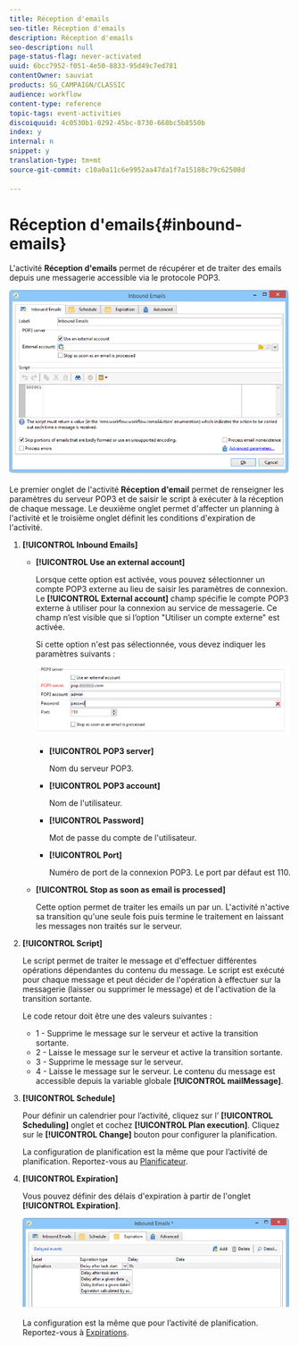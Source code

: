 ```yaml
---
title: Réception d'emails
seo-title: Réception d'emails
description: Réception d'emails
seo-description: null
page-status-flag: never-activated
uuid: 6bcc7952-f051-4e50-8833-95d49c7ed781
contentOwner: sauviat
products: SG_CAMPAIGN/CLASSIC
audience: workflow
content-type: reference
topic-tags: event-activities
discoiquuid: 4c0530b1-0292-45bc-8730-668bc5b8550b
index: y
internal: n
snippet: y
translation-type: tm+mt
source-git-commit: c10a0a11c6e9952aa47da1f7a15188c79c62508d

---
```



# Réception d&#39;emails{#inbound-emails}

L&#39;activité **Réception d&#39;emails** permet de récupérer et de traiter des emails depuis une messagerie accessible via le protocole POP3.

![](assets/email_rec_edit_1.png)

Le premier onglet de l&#39;activité **Réception d&#39;email** permet de renseigner les paramètres du serveur POP3 et de saisir le script à exécuter à la réception de chaque message. Le deuxième onglet permet d&#39;affecter un planning à l&#39;activité et le troisième onglet définit les conditions d&#39;expiration de l&#39;activité.

1. **[!UICONTROL Inbound Emails]**

   * **[!UICONTROL Use an external account]**

      Lorsque cette option est activée, vous pouvez sélectionner un compte POP3 externe au lieu de saisir les paramètres de connexion. Le **[!UICONTROL External account]** champ spécifie le compte POP3 externe à utiliser pour la connexion au service de messagerie. Ce champ n’est visible que si l’option &quot;Utiliser un compte externe&quot; est activée.

      Si cette option n&#39;est pas sélectionnée, vous devez indiquer les paramètres suivants :

      ![](assets/email_rec_edit_1b.png)

      * **[!UICONTROL POP3 server]**

         Nom du serveur POP3.

      * **[!UICONTROL POP3 account]**

         Nom de l&#39;utilisateur.

      * **[!UICONTROL Password]**

         Mot de passe du compte de l&#39;utilisateur.

      * **[!UICONTROL Port]**

         Numéro de port de la connexion POP3. Le port par défaut est 110.
   * **[!UICONTROL Stop as soon as email is processed]**

      Cette option permet de traiter les emails un par un. L&#39;activité n&#39;active sa transition qu&#39;une seule fois puis termine le traitement en laissant les messages non traités sur le serveur.


1. **[!UICONTROL Script]**

   Le script permet de traiter le message et d&#39;effectuer différentes opérations dépendantes du contenu du message. Le script est exécuté pour chaque message et peut décider de l&#39;opération à effectuer sur la messagerie (laisser ou supprimer le message) et de l&#39;activation de la transition sortante.

   Le code retour doit être une des valeurs suivantes :

   * 1 - Supprime le message sur le serveur et active la transition sortante.
   * 2 - Laisse le message sur le serveur et active la transition sortante.
   * 3 - Supprime le message sur le serveur.
   * 4 - Laisse le message sur le serveur.
   Le contenu du message est accessible depuis la variable globale **[!UICONTROL mailMessage]**.

1. **[!UICONTROL Schedule]**

   Pour définir un calendrier pour l’activité, cliquez sur l’ **[!UICONTROL Scheduling]** onglet et cochez **[!UICONTROL Plan execution]**. Cliquez sur le **[!UICONTROL Change]** bouton pour configurer la planification.

   La configuration de planification est la même que pour l’activité de planification. Reportez-vous au [Planificateur](../../workflow/using/scheduler.md).

1. **[!UICONTROL Expiration]**

   Vous pouvez définir des délais d&#39;expiration à partir de l&#39;onglet **[!UICONTROL Expiration]**.

   ![](assets/email_rec_edit_3.png)

   La configuration est la même que pour l’activité de planification. Reportez-vous à [Expirations](../../workflow/using/executing-a-workflow.md#expirations).

